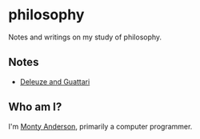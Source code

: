# philosophy

Notes and writings on my study of philosophy.

## Notes

* [Deleuze and Guattari](./deleuze-and-guattari.md)

## Who am I?

I'm [Monty Anderson](https://montyanderson.net), primarily a computer programmer.
